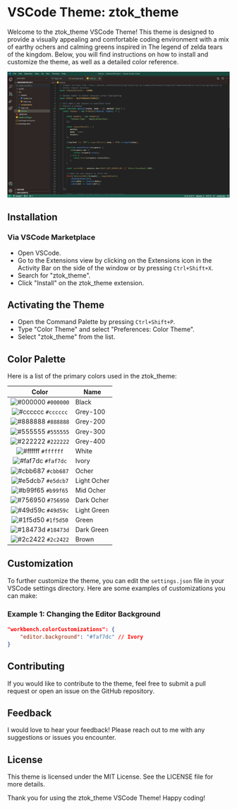 # VSCode Theme: ztok_theme

Welcome to the ztok_theme VSCode Theme! This theme is designed to provide a visually appealing and comfortable coding environment with a mix of earthy ochers and calming greens inspired in The legend of zelda tears of the kingdom. Below, you will find instructions on how to install and customize the theme, as well as a detailed color reference.

![demo](https://raw.githubusercontent.com/KrlosDev/ztok/master/images/demo.png)

## Installation

### Via VSCode Marketplace

- Open VSCode.
- Go to the Extensions view by clicking on the Extensions icon in the Activity Bar on the side of the window or by pressing `Ctrl+Shift+X`.
- Search for "ztok_theme".
- Click "Install" on the ztok_theme extension.

## Activating the Theme

- Open the Command Palette by pressing `Ctrl+Shift+P`.
- Type "Color Theme" and select "Preferences: Color Theme".
 - Select "ztok_theme" from the list.

## Color Palette

Here is a list of the primary colors used in the ztok_theme:

|                                Color                                | Name           |
| :-----------------------------------------------------------------: | -------------- |
| ![#000000](https://via.placeholder.com/10/000000.png?text=+) `#000000` | Black          |
| ![#cccccc](https://via.placeholder.com/10/cccccc.png?text=+) `#cccccc` | Grey-100       |
| ![#888888](https://via.placeholder.com/10/888888.png?text=+) `#888888` | Grey-200       |
| ![#555555](https://via.placeholder.com/10/555555.png?text=+) `#555555` | Grey-300       |
| ![#222222](https://via.placeholder.com/10/222222.png?text=+) `#222222` | Grey-400       |
| ![#ffffff](https://via.placeholder.com/10/ffffff.png?text=+) `#ffffff` | White          |
| ![#faf7dc](https://via.placeholder.com/10/faf7dc.png?text=+) `#faf7dc` | Ivory          |
| ![#cbb687](https://via.placeholder.com/10/cbb687.png?text=+) `#cbb687` | Ocher          |
| ![#e5dcb7](https://via.placeholder.com/10/e5dcb7.png?text=+) `#e5dcb7` | Light Ocher    |
| ![#b99f65](https://via.placeholder.com/10/b99f65.png?text=+) `#b99f65` | Mid Ocher      |
| ![#756950](https://via.placeholder.com/10/756950.png?text=+) `#756950` | Dark Ocher     |
| ![#49d59c](https://via.placeholder.com/10/49d59c.png?text=+) `#49d59c` | Light Green    |
| ![#1f5d50](https://via.placeholder.com/10/1f5d50.png?text=+) `#1f5d50` | Green          |
| ![#18473d](https://via.placeholder.com/10/18473d.png?text=+) `#18473d` | Dark Green     |
| ![#2c2422](https://via.placeholder.com/10/2c2422.png?text=+) `#2c2422` | Brown          |

## Customization

To further customize the theme, you can edit the `settings.json` file in your VSCode settings directory. Here are some examples of customizations you can make:

### Example 1: Changing the Editor Background

```json
"workbench.colorCustomizations": {
    "editor.background": "#faf7dc" // Ivory
}
```
## Contributing

If you would like to contribute to the theme, feel free to submit a pull request or open an issue on the GitHub repository.


## Feedback

I would love to hear your feedback! Please reach out to me with any suggestions or issues you encounter.


## License

This theme is licensed under the MIT License. See the LICENSE file for more details.

Thank you for using the ztok_theme VSCode Theme! Happy coding!

